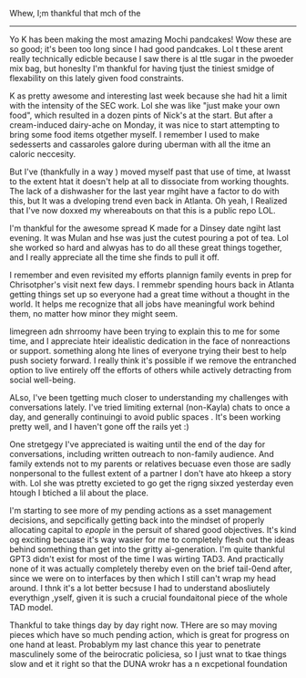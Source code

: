 Whew, I;m thankful that mch of the 




---


Yo K has been making the most amazing Mochi pandcakes! Wow these are so good; it's been too long since I had good pandcakes. Lol t these arent really technically edicble because I saw there is al ttle sugar in the pwoeder mix bag, but honeslty I'm thankful for having tjust the tiniest smidge of flexability on this lately given food constraints.

K as pretty awesome and interesting last week because she had hit a limit with the intensity of the SEC work. Lol she was like "just make your own food", which resulted in a dozen pints of Nick's at the start. But after a cream-induced dairy-ache on Monday, it was nice to start attempting to bring some food items otgether myself. I remember I used to make sedesserts and cassaroles galore during uberman with all the itme an caloric neccesity.

But I've (thankfully in a way ) moved myself past that use of time, at lwasst to the extent htat it doesn't help at all to dissociate from working thoughts. The lack of a dishwasher for the last year mgiht have a factor to do with this, but It was a dveloping trend even back in Atlanta. Oh yeah, I Realized that I've now doxxed my whereabouts on that this is a public repo LOL.



I'm thankful for the awesome spread K made for a Dinsey date ngiht last evening. It was Mulan and hse was just the cutest pouring a  pot of tea. Lol she worked so hard and alwyas has to do all these great things together, and I really appreciate all the time she finds to pull it off.

I remember and even revisited my efforts plannign family events in prep for Chrisotpher's visit next few days. I remmebr spending hours back in Atlanta getting things set up so everyone had a great time without a thought in the world. It helps me recognize that all jobs have meaningful work behind them, no matter how minor they might seem.

limegreen adn shrroomy have been trying to explain this to me for some time, and I appreciate hteir idealistic dedication in the face of nonreactions or support. something along hte lines of everyone trying their best to help push society forward. I really think it's possible if we remove the entranched option to live entirely off the efforts of others while actively detracting from social well-being.

ALso, I've been tgetting much closer to understanding my challenges with conversations lately. I've tried limiting external (non-Kayla) chats to once a day, and generally continuingi to avoid public spaces . It's been working pretty well, and I haven't gone off the rails yet :)

One stretgegy I've appreciated is waiting until the end of the day for conversations, including written outreach to non-family audience. And family extends not to my parents or relatives becuase even those are sadly nonpersonal to the fullest extent of a partner I don't have ato hkeep a story with. Lol she was ptretty excieted to go get the rigng sixzed yesterday even htough I btiched a lil about the place.


I'm starting to see more of my pending actions as a sset management decisions, and sepcifically getting back into the mindset of properly allocating capital to _epople_ in the persuit of shared good objectives. It's kind og exciting becuase it's way wasier for me to completely flesh out the ideas behind something than get into the gritty ai-generation. I'm quite thankful GPT3 didn't exist for most of the time I was wirting TAD3. And practically none of it was actually completely thereby even on the brief tail-0end after, since we were on to interfaces by then which I still can't wrap my head around. I thnk it's a lot better becsuse I had to understand abosliutely everythign ,yself, given it is such a crucial foundaitonal piece of the whole TAD model.

Thankful to take things day by day right now. THere are so may moving pieces which have so much pending action, which is great for progress on one hand at least. Probablym my last chance this year to penetrate masculinely some of the beirocratic policiesa, so I just wnat to tkae things slow and et it right so that the DUNA wrokr has a n excpetional foundation
